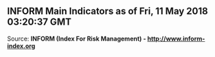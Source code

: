 ## INFORM Main Indicators as of Fri, 11 May 2018 03:20:37 GMT

Source: **INFORM (Index For Risk Management) - http://www.inform-index.org**